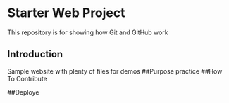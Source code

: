 # Starter Web Project

This repository is for showing how Git and GitHub work

## Introduction

Sample website with plenty of files for demos
##Purpose
practice
##How To Contribute

##Deploye